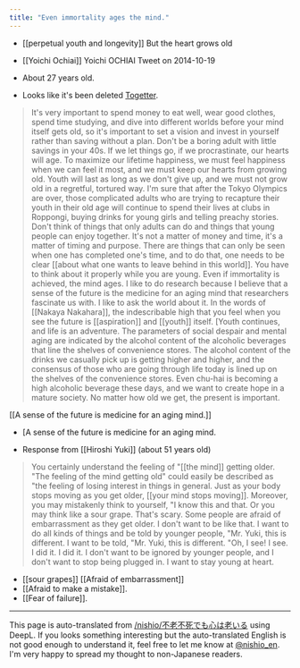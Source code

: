 ```yaml
---
title: "Even immortality ages the mind."
---
```


- [[perpetual youth and longevity]] But the heart grows old

- [[Yoichi Ochiai]] Yoichi OCHIAI Tweet on 2014-10-19
- About 27 years old.
- Looks like it's been deleted [Togetter](https://togetter.com/li/734635).
> It's very important to spend money to eat well, wear good clothes, spend time studying, and dive into different worlds before your mind itself gets old, so it's important to set a vision and invest in yourself rather than saving without a plan. Don't be a boring adult with little savings in your 40s.
> If we let things go, if we procrastinate, our hearts will age. To maximize our lifetime happiness, we must feel happiness when we can feel it most, and we must keep our hearts from growing old. Youth will last as long as we don't give up, and we must not grow old in a regretful, tortured way.
> I'm sure that after the Tokyo Olympics are over, those complicated adults who are trying to recapture their youth in their old age will continue to spend their lives at clubs in Roppongi, buying drinks for young girls and telling preachy stories.
> Don't think of things that only adults can do and things that young people can enjoy together. It's not a matter of money and time, it's a matter of timing and purpose. There are things that can only be seen when one has completed one's time, and to do that, one needs to be clear [[about what one wants to leave behind in this world]]. You have to think about it properly while you are young.
> Even if immortality is achieved, the mind ages.
> I like to do research because I believe that a sense of the future is the medicine for an aging mind that researchers fascinate us with. I like to ask the world about it. In the words of [[Nakaya Nakahara]], the indescribable high that you feel when you see the future is [[aspiration]] and [[youth]] itself. [Youth continues, and life is an adventure.
> The parameters of social despair and mental aging are indicated by the alcohol content of the alcoholic beverages that line the shelves of convenience stores. The alcohol content of the drinks we casually pick up is getting higher and higher, and the consensus of those who are going through life today is lined up on the shelves of the convenience stores. Even chu-hai is becoming a high alcoholic beverage these days, and we want to create hope in a mature society. No matter how old we get, the present is important.

[[A sense of the future is medicine for an aging mind.]]
- [A sense of the future is medicine for an aging mind.

- Response from [[Hiroshi Yuki]] (about 51 years old)
> You certainly understand the feeling of "[[the mind]] getting older.
> "The feeling of the mind getting old" could easily be described as "the feeling of losing interest in things in general. Just as your body stops moving as you get older, [[your mind stops moving]]. Moreover, you may mistakenly think to yourself, "I know this and that. Or you may think like a sour grape. That's scary.
> Some people are afraid of embarrassment as they get older. I don't want to be like that. I want to do all kinds of things and be told by younger people, "Mr. Yuki, this is different. I want to be told, "Mr. Yuki, this is different. "Oh, I see! I see. I did it. I did it.
> I don't want to be ignored by younger people, and I don't want to stop being plugged in. I want to stay young at heart.
- [[sour grapes]]
[[Afraid of embarrassment]]
- [[Afraid to make a mistake]].
- [[Fear of failure]].

---
This page is auto-translated from [/nishio/不老不死でも心は老いる](https://scrapbox.io/nishio/不老不死でも心は老いる) using DeepL. If you looks something interesting but the auto-translated English is not good enough to understand it, feel free to let me know at [@nishio_en](https://twitter.com/nishio_en). I'm very happy to spread my thought to non-Japanese readers.
